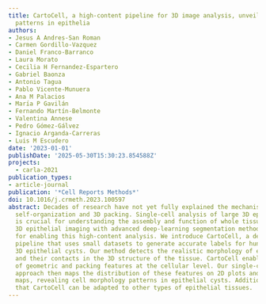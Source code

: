 ```yaml
---
title: CartoCell, a high-content pipeline for 3D image analysis, unveils cell morphology
  patterns in epithelia
authors:
- Jesus A Andres-San Roman
- Carmen Gordillo-Vazquez
- Daniel Franco-Barranco
- Laura Morato
- Cecilia H Fernandez-Espartero
- Gabriel Baonza
- Antonio Tagua
- Pablo Vicente-Munuera
- Ana M Palacios
- Marı́a P Gavilán
- Fernando Martín-Belmonte
- Valentina Annese
- Pedro Gómez-Gálvez
- Ignacio Arganda-Carreras
- Luis M Escudero
date: '2023-01-01'
publishDate: '2025-05-30T15:30:23.854588Z'
projects:
  - carla-2021
publication_types:
- article-journal
publication: '*Cell Reports Methods*'
doi: 10.1016/j.crmeth.2023.100597
abstract: Decades of research have not yet fully explained the mechanisms of epithelial
  self-organization and 3D packing. Single-cell analysis of large 3D epithelial libraries
  is crucial for understanding the assembly and function of whole tissues. Combining
  3D epithelial imaging with advanced deep-learning segmentation methods is essential
  for enabling this high-content analysis. We introduce CartoCell, a deep-learning-based
  pipeline that uses small datasets to generate accurate labels for hundreds of whole
  3D epithelial cysts. Our method detects the realistic morphology of epithelial cells
  and their contacts in the 3D structure of the tissue. CartoCell enables the quantification
  of geometric and packing features at the cellular level. Our single-cell cartography
  approach then maps the distribution of these features on 2D plots and 3D surface
  maps, revealing cell morphology patterns in epithelial cysts. Additionally, we show
  that CartoCell can be adapted to other types of epithelial tissues.
---
```

